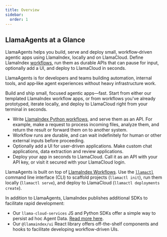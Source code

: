 ```yaml
---
title: Overview
sidebar:
  order: 1
---
```


## LlamaAgents at a Glance

LlamaAgents helps you build, serve and deploy small, workflow‑driven agentic apps using LlamaIndex, locally and on LlamaCloud. Define LlamaIndex [workflows](/python/llamaagents/workflows), run them as durable APIs that can pause for input, optionally add a UI, and deploy to LlamaCloud in seconds.

LlamaAgents is for developers and teams building automation, internal tools, and app‑like agent experiences without heavy infrastructure work.

Build and ship small, focused agentic apps—fast. Start from either our templated LlamaIndex workflow apps, or from workflows you've already prototyped, iterate locally, and deploy to LlamaCloud right from your terminal in seconds.

- Write [LlamaIndex Python workflows](/python/llamaagents/workflows/), and serve them as an API. For example, make a request to process incoming files, analyze them, and return the result or forward them on to another system.
- Workflow runs are durable, and can wait indefinitely for human or other external inputs before proceeding.
- Optionally add a UI for user-driven applications. Make custom chat applications, data extraction and review applications.
- Deploy your app in seconds to LlamaCloud. Call it as an API with your API key, or visit it secured with your LlamaCloud login.

LlamaAgents is built on top of [LlamaIndex Workflows](/python/llamaagents/workflows/). Use the [`llamactl`](/llamaagents/llamactl/getting-started) command line interface (CLI) to scaffold projects (`llamactl init`), run them locally (`llamactl serve`), and deploy to LlamaCloud (`llamactl deployments create`).

In addition to LlamaAgents, LlamaIndex publishes additional SDKs to facilitate rapid development:
- Our `llama-cloud-services` JS and Python SDKs offer a simple way to persist ad hoc Agent Data. [Read more here](/python/llamaagents/llamactl/agent-data-overview).
- Our `@llamaindex/ui` React library offers off-the-shelf components and hooks to facilitate developing workflow-driven UIs.
